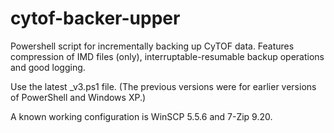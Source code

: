 cytof-backer-upper
==================

Powershell script for incrementally backing up CyTOF data. Features compression of IMD files (only), interruptable-resumable backup operations and good logging.

Use the latest _v3.ps1 file. (The previous versions were for earlier versions of PowerShell and Windows XP.)

A known working configuration is WinSCP 5.5.6 and 7-Zip 9.20.
